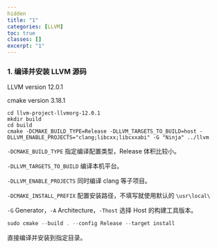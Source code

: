 ```yaml
---
hidden
title: "1"
categories: [LLVM]
toc: true
classes: []
excerpt: "1"
---
```


<!--

### 1. 编译并安装 LLVM 源码

LLVM version 12.0.1

cmake version 3.18.1

以管理员身份运行 PowerShell。
    

```powershell
cd llvm-project-llvmorg-12.0.1
mkdir build
cd build
cmake -DCMAKE_BUILD_TYPE=Release -DLLVM_TARGETS_TO_BUILD=host -DLLVM_ENABLE_PROJECTS="clang;libcxx;libcxxabi" -DCMAKE_INSTALL_PREFIX="D:/LLVM12/" -G "Visual Studio 16 2019" -A x64 -Thost=x64 ..\llvm
```

`-DCMAKE_BUILD_TYPE` 指定编译配置类型，Release 体积比较小。

`-DLLVM_TARGETS_TO_BUILD` 编译本机平台。

`-DLLVM_ENABLE_PROJECTS` 同时编译 clang 等子项目。

`-DCMAKE_INSTALL_PREFIX` 配置安装路径

`-G` Generator，`-A` Architecture，`-Thost` 选择 Host 的构建工具版本。
    
> 不过需要注意的是，windows 下 `-DCMAKE_BUILD_TYPE=Release` 并不生效，需要在 `build` 的时候手动指定。



```powershell
cmake --build . --config Release --target install
```

直接编译并安装到指定目录。



将 `<install dir>/bin` 和 `<install dir>/bin/llvm-config.exe` 加入到环境变量中。



### 2. 配置项目

-->

### 1. 编译并安装 LLVM 源码

LLVM version 12.0.1

cmake version 3.18.1

```shell
cd llvm-project-llvmorg-12.0.1
mkdir build
cd build
cmake -DCMAKE_BUILD_TYPE=Release -DLLVM_TARGETS_TO_BUILD=host -DLLVM_ENABLE_PROJECTS="clang;libcxx;libcxxabi" -G "Ninja" ../llvm
```

`-DCMAKE_BUILD_TYPE` 指定编译配置类型，Release 体积比较小。

`-DLLVM_TARGETS_TO_BUILD` 编译本机平台。

`-DLLVM_ENABLE_PROJECTS` 同时编译 clang 等子项目。

`-DCMAKE_INSTALL_PREFIX` 配置安装路径，不填写就使用默认的 `\usr\local\`

`-G` Generator，`-A` Architecture，`-Thost` 选择 Host 的构建工具版本。



```powershell
sudo cmake --build . --config Release --target install
```

直接编译并安装到指定目录。



